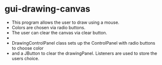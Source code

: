 gui-drawing-canvas
==================
 * This program allows the user to draw using a mouse. 
 * Colors are chosen via radio buttons.
 * The user can clear the canvas via clear button.
 * 
 * DrawingControlPanel class sets up the ControlPanel with radio buttons to choose color 
 * and a JButton to clear the drawingPanel. Listeners are used to store the users choice.